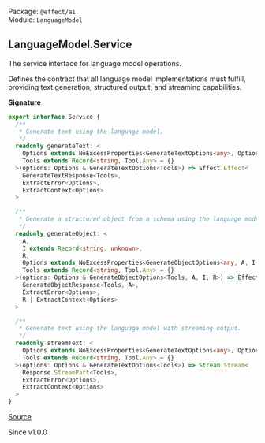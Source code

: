 Package: `@effect/ai`<br />
Module: `LanguageModel`<br />

## LanguageModel.Service

The service interface for language model operations.

Defines the contract that all language model implementations must fulfill,
providing text generation, structured output, and streaming capabilities.

**Signature**

```ts
export interface Service {
  /**
   * Generate text using the language model.
   */
  readonly generateText: <
    Options extends NoExcessProperties<GenerateTextOptions<any>, Options>,
    Tools extends Record<string, Tool.Any> = {}
  >(options: Options & GenerateTextOptions<Tools>) => Effect.Effect<
    GenerateTextResponse<Tools>,
    ExtractError<Options>,
    ExtractContext<Options>
  >

  /**
   * Generate a structured object from a schema using the language model.
   */
  readonly generateObject: <
    A,
    I extends Record<string, unknown>,
    R,
    Options extends NoExcessProperties<GenerateObjectOptions<any, A, I, R>, Options>,
    Tools extends Record<string, Tool.Any> = {}
  >(options: Options & GenerateObjectOptions<Tools, A, I, R>) => Effect.Effect<
    GenerateObjectResponse<Tools, A>,
    ExtractError<Options>,
    R | ExtractContext<Options>
  >

  /**
   * Generate text using the language model with streaming output.
   */
  readonly streamText: <
    Options extends NoExcessProperties<GenerateTextOptions<any>, Options>,
    Tools extends Record<string, Tool.Any> = {}
  >(options: Options & GenerateTextOptions<Tools>) => Stream.Stream<
    Response.StreamPart<Tools>,
    ExtractError<Options>,
    ExtractContext<Options>
  >
}
```

[Source](https://github.com/Effect-TS/effect/tree/main/packages/ai/ai/src/LanguageModel.ts#L114)

Since v1.0.0